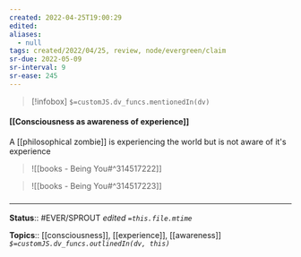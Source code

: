 ```yaml
---
created: 2022-04-25T19:00:29 
edited: 
aliases:
  - null
tags: created/2022/04/25, review, node/evergreen/claim
sr-due: 2022-05-09
sr-interval: 9
sr-ease: 245
---
```

> [!infobox]
`$=customJS.dv_funcs.mentionedIn(dv)`

#### [[Consciousness as awareness of experience]]

A [[philosophical zombie]] is experiencing the world but is not aware of it's experience
> ![[books - Being You#^314517222]]

> ![[books - Being You#^314517223]]


### <hr class="footnote"/>

**Status**:: #EVER/SPROUT
*edited `=this.file.mtime`*

**Topics**:: [[consciousness]], [[experience]], [[awareness]]
*`$=customJS.dv_funcs.outlinedIn(dv, this)`*
